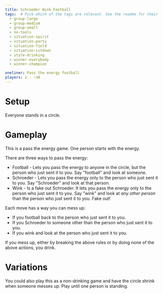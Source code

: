 ```yaml
---
title: Schroeder Wink Football
tags:  # Pick which of the tags are relevant. See the readme for their descriptions.
  - group-large
  - group-medium
  - group-small
  - no-tools
  - situation-spirit
  - situation-party
  - situation-field
  - situation-sitdown
  - style-drinking
  - winner-everybody
  - winner-champion

oneliner: Pass the energy football
players: 2 - ~30
---
```

# Setup
Everyone stands in a circle.

# Gameplay
This is a pass the energy game. One person starts with the energy.

There are three ways to pass the energy:
* Football - Lets you pass the energy to anyone in the circle, but the person who just sent it to you. Say "football" and look at someone.
* Schroeder - Lets you pass the energy only to the person who just sent it to you. Say "Schroeder" and look at that person.
* Wink - Is a fake out Schroeder. It lets you pass the energy only to the person who just sent it to you. Say "wink" and look at _any other person_ than the person who just sent it to you. Fake out!

Each move has a way you can mess up:
* If you football back to the person who just sent it to you.
* If you Schroeder to someone other than the person who just sent it to you.
* If you wink and look at the person who just sent it to you.

If you mess up, either by breaking the above rules or by doing none of the above actions, you drink.

# Variations
You could also play this as a non-drinking game and have the circle shrink when someone messes up. Play until one person is standing.
